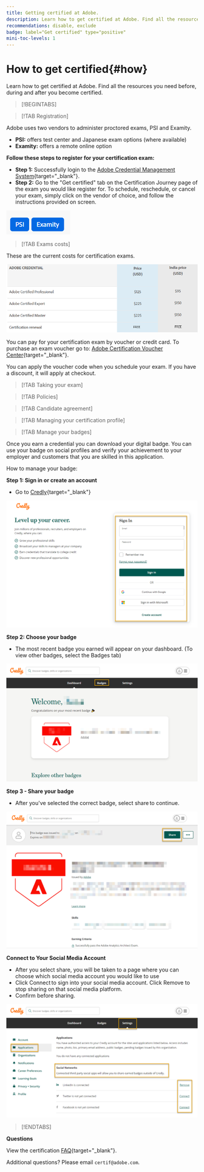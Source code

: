 ```yaml
---
title: Getting certified at Adobe.
description: Learn how to get certified at Adobe. Find all the resources you need before, during and after you become certified.
recommendations: disable, exclude
badge: label="Get certified" type="positive"
mini-toc-levels: 1
---
```

# How to get certified{#how}

Learn how to get certified at Adobe. Find all the resources you need before, during and after you become certified.

>[!BEGINTABS]

>[!TAB Registration]

Adobe uses two vendors to administer proctored exams, PSI and Examity. 

* **PSI:** offers test center and Japanese exam options (where available) 
* **Examity:** offers a remote online option

**Follow these steps to register for your certification exam:**

* **Step 1:** Successfully login to the [Adobe Credential Management System](http://www.certmetrics.com/adobe){target="_blank"}.
* **Step 2:** Go to the "Get certified" tab on the Certification Journey page of the exam you would like register for. To schedule, reschedule, or cancel your exam, simply click on the vendor of choice, and follow the instructions provided on screen.

![Vendor Badge](/help/certifications/assets/PSI_Examity.png)


>[!TAB Exams costs]

These are the current costs for certification exams.

![Exam cost Badge](/help/certifications/assets/exam_costs_new.png)

You can pay for your certification exam by voucher or credit card. To purchase an exam voucher go to: [Adobe Certification Voucher Center](https://market.xvoucher.com/adobe/global){target="_blank"}. 

You can apply the voucher code when you schedule your exam. If you have a discount, it will apply at checkout.

>[!TAB Taking your exam]

>[!TAB Policies]

>[!TAB Candidate agreement]

>[!TAB Managing your certification profile]

>[!TAB Manage your badges]

Once you earn a credential you can download your digital badge. You can use your badge on social profiles and verify your achievement to your employer and customers that you are skilled in this application.

How to manage your badge:

**Step 1: Sign in or create an account**

* Go to [Credly](https://www.credly.com/users/sign_in){target="_blank"}

![Credly Badge](/help/certifications/assets/credly_signin.png)

**Step 2: Choose your badge**

* The most recent badge you earned will appear on your dashboard. (To view other badges, select the Badges tab)

![Credly Badge](/help/certifications/assets/credly_badges.png)

**Step 3 - Share your badge**

* After you've selected the correct badge, select share to continue. 

![Credly Badge](/help/certifications/assets/credly_share.png)

**Connect to Your Social Media Account**

* After you select share, you will be taken to a page where you can choose which social media account you would like to use
* Click Connect to sign into your social media account. Click Remove to stop sharing on that social media platform.
* Confirm before sharing. 

![Credly Badge](/help/certifications/assets/credly_share_2.png)

>[!ENDTABS]

**Questions**

View the certification [FAQ](https://experienceleague.corp.adobe.com/docs/certification/certification/faq.html?lang=en){target="_blank"}.

Additional questions? Please email `certif@adobe.com`.
